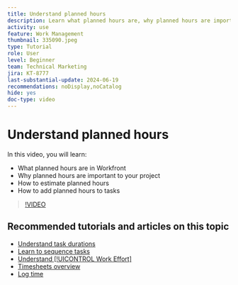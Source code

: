 ```yaml
---
title: Understand planned hours
description: Learn what planned hours are, why planned hours are important to your project, and how to add planned hours to tasks.
activity: use
feature: Work Management
thumbnail: 335090.jpeg
type: Tutorial
role: User
level: Beginner
team: Technical Marketing
jira: KT-8777
last-substantial-update: 2024-06-19
recommendations: noDisplay,noCatalog
hide: yes
doc-type: video
---
```

# Understand planned hours

In this video, you will learn:

* What planned hours are in Workfront
* Why planned hours are important to your project
* How to estimate planned hours
* How to add planned hours to tasks

>[!VIDEO](https://video.tv.adobe.com/v/335090/?quality=12&learn=on)


## Recommended tutorials and articles on this topic

* [Understand task durations](/help/manage-work/tasks/understand-task-durations.md)
* [Learn to sequence tasks](/help/manage-work/tasks/learn-to-sequence-tasks.md)
* [Understand [!UICONTROL Work Effort]](/help/manage-work/tasks/understand-work-effort.md)
* [Timesheets overview](https://experienceleague.adobe.com/en/docs/workfront/using/timesheets/details/timesheets-overview)
* [Log time](https://experienceleague.adobe.com/en/docs/workfront/using/timesheets/create-and-manage-timesheets-in-adobe-workfront/log-time)

